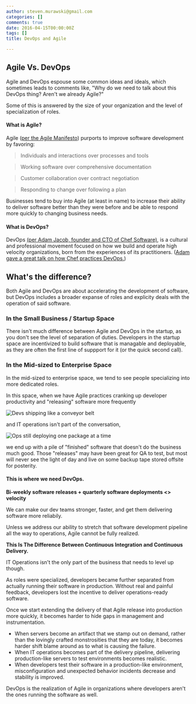```yaml
---
author: steven.murawski@gmail.com
categories: []
comments: true
date: 2016-04-15T00:00:00Z
tags: []
title: DevOps and Agile

---
```


## Agile Vs. DevOps

Agile and DevOps espouse some common ideas and ideals, which sometimes leads to comments like, "Why do we need to talk about this DevOps thing? Aren't we already Agile?"

Some of this is answered by the size of your organization and the level of specialization of roles.

#### What is Agile?

Agile ([per the Agile Manifesto](http://agilemanifesto.org/)) purports to improve software development by favoring:

> Individuals and interactions over processes and tools

> Working software over comprehensive documentation

> Customer collaboration over contract negotiation

> Responding to change over following a plan

Businesses tend to buy into Agile (at least in name) to increase their ability to deliver software better than they were before and be able to respond more quickly to changing business needs.

#### What is DevOps?

DevOps [(per Adam Jacob, founder and CTO of Chef Software)](https://github.com/chef/devops-kungfu#what-is-devops), is a cultural and professional movement focused on how we build and operate high velocity organizations, born from the experiences of its practitioners. ([Adam gave a great talk on how Chef practices DevOps.](https://www.youtube.com/watch?v=_DEToXsgrPc))


## What's the difference?

Both Agile and DevOps are about accelerating the development of software, but DevOps includes a broader expanse of roles and explicity deals with the operation of said software.

### In the Small Business / Startup Space

There isn't much difference between Agile and DevOps in the startup, as you don't see the level of separation of duties.  Developers in the startup space are incentivized to build software that is managable and deployable, as they are often the first line of suppport for it (or the quick second call).

### In the Mid-sized to Enterprise Space

In the mid-sized to enterprise space, we tend to see people specializing into more dedicated roles.

In this space, when we have Agile practices cranking up developer productivity and "releasing" software more frequently

![Devs shipping like a conveyor belt](http://stevenmurawski.com/talks/DevOps-Images/conveyor_belt.gif "Devs Be Like")

and IT operations isn't part of the conversation,

![Ops still deploying one package at a time](http://stevenmurawski.com/talks/DevOps-Images/ops_deploy_package.gif "Ops Be Like")

we end up with a pile of "finished" software that doesn't do the business much good.  Those "releases" may have been great for QA to test, but most will never see the light of day and live on some backup tape stored offsite for posterity.



#### This is where we need DevOps.

**Bi-weekly software releases + quarterly software deployments <> velocity**

We can make our dev teams stronger, faster, and get them delivering software more reliabily.

Unless we address our ability to stretch that software development pipeline all the way to operations, Agile cannot be fully realized.

**This Is The Difference Between Continuous Integration and Continuous Delivery.**

IT Operations isn't the only part of the business that needs to level up though.

As roles were specialized, developers became further separated from actually running their software in production.  Without real and painful feedback, developers lost the incentive to deliver operations-ready software.

Once we start extending the delivery of that Agile release into production more quickly, it becomes harder to hide gaps in management and instrumentation.

* When servers become an artifact that we stamp out on demand, rather than the lovingly crafted monstrosities that they are today, it becomes harder shift blame around as to what is causing the failure.
* When IT operations becomes part of the delivery pipeline, delivering production-like servers to test environments becomes realistic.
* When developers test their software in a production-like environment, misconfiguration and unexpected behavior incidents decrease and stability is improved.

DevOps is the realization of Agile in organizations where developers aren't the ones running the software as well. 